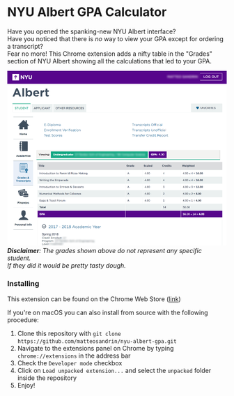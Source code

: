 # NYU Albert GPA Calculator

Have you opened the spanking-new NYU Albert interface?  
Have you noticed that there is *no* way to view your GPA except for ordering a transcript?  
Fear no more! This Chrome extension adds a nifty table in the "Grades" section of NYU Albert showing all the calculations that led to your GPA.

![](https://github.com/matteosandrin/nyu-albert-gpa/raw/master/screenshot.png)  
_**Disclaimer**: The grades shown above do not represent any specific student._  
*If they did it would be pretty tasty dough.*

### Installing

This extension can be found on the Chrome Web Store ([link](https://chrome.google.com/webstore/detail/nyu-albert-gpa-calculator/jdejmgfncfmnfcgkjpmbcnnicfnaidnh))

If you're on macOS you can also install from source with the following procedure:

1. Clone this repository with `git clone https://github.com/matteosandrin/nyu-albert-gpa.git`
2. Navigate to the extensions panel on Chrome by typing `chrome://extensions` in the address bar
3. Check the `Developer mode` checkbox
4. Click on `Load unpacked extension...` and select the `unpacked` folder inside the repository
5. Enjoy!